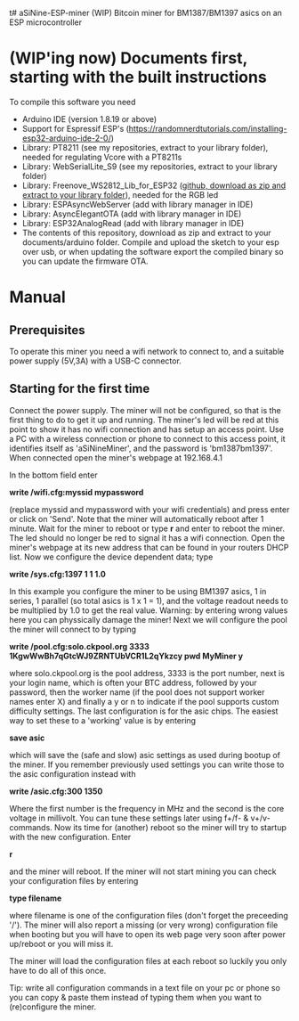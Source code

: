 t# aSiNine-ESP-miner (WIP)
Bitcoin miner for BM1387/BM1397 asics on an ESP microcontroller

# (WIP'ing now) Documents first, starting with the built instructions
To compile this software you need

- Arduino IDE (version 1.8.19 or above)
- Support for Espressif ESP's (https://randomnerdtutorials.com/installing-esp32-arduino-ide-2-0/)
- Library: PT8211 (see my repositories, extract to your library folder), needed for regulating Vcore with a PT8211s
- Library: WebSerialLite_S9 (see my repositories, extract to your library folder)
- Library: Freenove_WS2812_Lib_for_ESP32 ([github, download as zip and extract to your library folder](https://github.com/Freenove/Freenove_WS2812_Lib_for_ESP32)), needed for the RGB led
- Library: ESPAsyncWebServer (add with library manager in IDE)
- Library: AsyncElegantOTA (add with library manager in IDE)
- Library: ESP32AnalogRead (add with library manager in IDE)
- The contents of this repository, download as zip and extract to your documents/arduino folder.
Compile and upload the sketch to your esp over usb, or when updating the software export the compiled binary so you can update the firmware OTA.

# Manual

## Prerequisites

To operate this miner you need a wifi network to connect to, and a suitable power supply (5V,3A) with a USB-C connector.

## Starting for the first time

Connect the power supply. The miner will not be configured, so that is the first thing to do to get it up and running. The miner's led will be red at this point to show it has no wifi connection and has setup an access point. Use a PC with a wireless connection or phone to connect to this access point, it identifies itself as 'aSiNineMiner', and the password is 'bm1387bm1397'. When connected open the miner's webpage at 192.168.4.1

In the bottom field enter

<b>write /wifi.cfg:myssid mypassword</b>

(replace myssid and mypassword with your wifi credentials) and press enter or click on 'Send'. Note that the miner will automatically reboot after 1 minute. Wait for the miner to reboot or type
<b>r</b>
and enter to reboot the miner. The led should no longer be red to signal it has a wifi connection. Open the miner's webpage at its new address that can be found in your routers DHCP list. Now we configure the device dependent data; type

<b>write /sys.cfg:1397 1 1 1.0</b>

In this example you configure the miner to be using BM1397 asics, 1 in series, 1 parallel (so total asics is 1 x 1 = 1), and the voltage readout needs to be multiplied by 1.0 to get the real value. Warning: by entering wrong values here you can physsically damage the miner!
Next we will configure the pool the miner will connect to by typing

<b>write /pool.cfg:solo.ckpool.org 3333 1KgwWwBh7qGtcWJ9ZRNTUbVCR1L2qYkzcy pwd MyMiner y</b>

where solo.ckpool.org is the pool address, 3333 is the port number, next is your login name, which is often your BTC address, followed by your password, then the worker name (if the pool does not support worker names enter X) and finally a y or n to indicate if the pool supports custom difficulty settings.
The last configuration is for the asic chips. The easiest way to set these to a 'working' value is by entering

<b>save asic</b>

which will save the (safe and slow) asic settings as used during bootup of the miner. If you remember previously used settings you can write those to the asic configuration instead with

<b>write /asic.cfg:300 1350</b>

Where the first number is the frequency in MHz and the second is the core voltage in millivolt. 
You can tune these settings later using f+/f- & v+/v- commands. Now its time for (another) reboot so the miner will try to startup with the new configuration. Enter

<b>r</b>

and the miner will reboot. If the miner will not start mining you can check your configuration files by entering

<b>type filename</b>

where filename is one of the configuration files (don't forget the preceeding '/'). The miner will also report a missing (or very wrong) configuration file when booting but you will have to open its web page very soon after power up/reboot or you will miss it.

The miner will load the configuration files at each reboot so luckily you only have to do all of this once.

Tip: write all configuration commands in a text file on your pc or phone so you can copy & paste them instead of typing them when you want to (re)configure the miner. 
